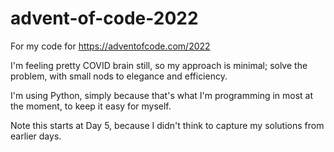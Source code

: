 # advent-of-code-2022

For my code for https://adventofcode.com/2022

I'm feeling pretty COVID brain still, so my approach is minimal; solve the problem, with small nods to elegance and efficiency.

I'm using Python, simply because that's what I'm programming in most at the moment, to keep it easy for myself.

Note this starts at Day 5, because I didn't think to capture my solutions from earlier days.
